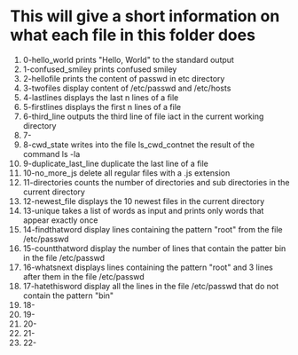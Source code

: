 # This will give a short information on what each file in this folder does
1) 0-hello_world prints "Hello, World" to the standard output
2) 1-confused_smiley prints confused smiley
3) 2-hellofile prints the content of passwd in etc directory
4) 3-twofiles display content of /etc/passwd and /etc/hosts
5) 4-lastlines displays the last n lines of a file
6) 5-firstlines displays the first n lines of a file
7) 6-third_line outputs the third line of file iact in the current working directory
8) 7-
9) 8-cwd_state writes into the file ls_cwd_contnet the result of the command ls -la
10) 9-duplicate_last_line duplicate the last line of a file
11) 10-no_more_js delete all regular files with a .js extension
12) 11-directories counts the number of directories and sub directories in the current directory
13) 12-newest_file displays the 10 newest files in the current directory
14) 13-unique takes a list of words as input and prints only words that appear exactly once
15) 14-findthatword display lines containing the pattern "root" from the file /etc/passwd
16) 15-countthatword display the number of lines that contain the patter bin in the file /etc/passwd
17) 16-whatsnext displays lines containing the pattern "root" and 3 lines after them in the file /etc/passwd
18) 17-hatethisword display all the lines in the file /etc/passwd that do not contain the pattern "bin"
19) 18-
20) 19-
21) 20-
22) 21-
23) 22- 
